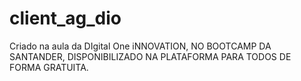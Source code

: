 # client_ag_dio

Criado na aula da DIgital One iNNOVATION, NO BOOTCAMP DA SANTANDER, DISPONIBILIZADO NA PLATAFORMA PARA TODOS DE FORMA GRATUITA.

